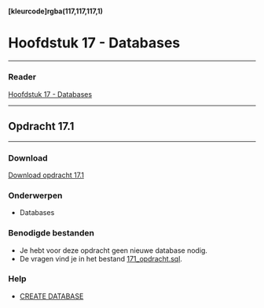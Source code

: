 #### [kleurcode]rgba(117,117,117,1)

# Hoofdstuk 17 - Databases
---
### Reader
<a href="" target="_blank">Hoofdstuk 17 - Databases</a>

---
## Opdracht 17.1
---

### Download
<a href="https://elo.kw1c.nl/CMS/Studie/811%20ICT-Academie/811%20VakkenInhoud/%5BB.26%20SQL%5D%20SQL%20%20Databases/25187%20%C2%A0%20Applicatie-%20en%20mediaontwikkelaar/Periode%2007/Productie/02.%20Opdrachten/Hoofdstuk%2017/Opdracht%2017.1.pdf" target="_blank">Download opdracht 17.1</a>

### Onderwerpen
*   Databases

### Benodigde bestanden
*   Je hebt voor deze opdracht geen nieuwe database nodig.
*	De vragen vind je in het bestand <a href="https://elo.kw1c.nl/CMS/Studie/811%20ICT-Academie/811%20VakkenInhoud/%5BB.26%20SQL%5D%20SQL%20%20Databases/25187%20%C2%A0%20Applicatie-%20en%20mediaontwikkelaar/Periode%2007/Productie/02.%20Opdrachten/Hoofdstuk%2017/171_opdracht.sql" target="_blank">171_opdracht.sql</a>.

### Help
*   <a href="https://www.quackit.com/sql/tutorial/sql_create_database.cfm" target="_blank">CREATE DATABASE</a>
